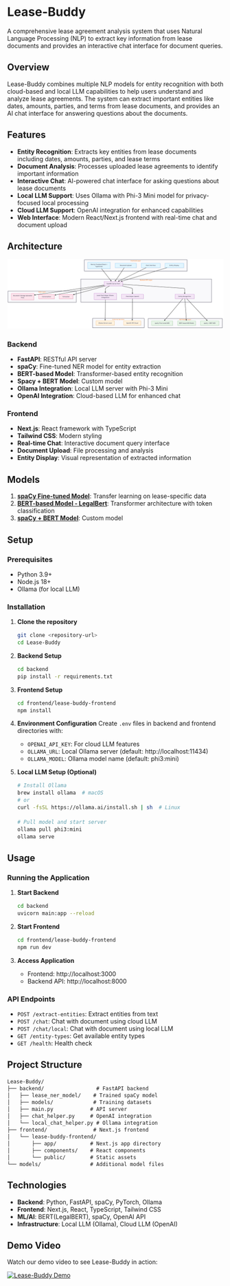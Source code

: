 # Lease-Buddy

A comprehensive lease agreement analysis system that uses Natural Language Processing (NLP) to extract key information from lease documents and provides an interactive chat interface for document queries.

## Overview

Lease-Buddy combines multiple NLP models for entity recognition with both cloud-based and local LLM capabilities to help users understand and analyze lease agreements. The system can extract important entities like dates, amounts, parties, and terms from lease documents, and provides an AI chat interface for answering questions about the documents.

## Features

- **Entity Recognition**: Extracts key entities from lease documents including dates, amounts, parties, and lease terms
- **Document Analysis**: Processes uploaded lease agreements to identify important information
- **Interactive Chat**: AI-powered chat interface for asking questions about lease documents
- **Local LLM Support**: Uses Ollama with Phi-3 Mini model for privacy-focused local processing
- **Cloud LLM Support**: OpenAI integration for enhanced capabilities
- **Web Interface**: Modern React/Next.js frontend with real-time chat and document upload

## Architecture

![Architecture](./docs/architecture_diagram.png)


### Backend
- **FastAPI**: RESTful API server
- **spaCy**: Fine-tuned NER model for entity extraction
- **BERT-based Model**: Transformer-based entity recognition
- **Spacy + BERT Model**: Custom model
- **Ollama Integration**: Local LLM server with Phi-3 Mini
- **OpenAI Integration**: Cloud-based LLM for enhanced chat

### Frontend
- **Next.js**: React framework with TypeScript
- **Tailwind CSS**: Modern styling
- **Real-time Chat**: Interactive document query interface
- **Document Upload**: File processing and analysis
- **Entity Display**: Visual representation of extracted information

## Models

1. **[spaCy Fine-tuned Model](./backend/spacy/fine_tuned_NER.ipynb)**: Transfer learning on lease-specific data
2. **[BERT-based Model - LegalBert](./backend/legalBert/fine_tuned_legalBert.ipynb)**: Transformer architecture with token classification
3. **[spaCy + BERT Model](./backend/spacy_legalBert/spacy_legalBert.ipynb)**: Custom model

## Setup

### Prerequisites
- Python 3.9+
- Node.js 18+
- Ollama (for local LLM)

### Installation

1. **Clone the repository**
   ```bash
   git clone <repository-url>
   cd Lease-Buddy
   ```

2. **Backend Setup**
   ```bash
   cd backend
   pip install -r requirements.txt
   ```

3. **Frontend Setup**
   ```bash
   cd frontend/lease-buddy-frontend
   npm install
   ```

4. **Environment Configuration**
   Create `.env` files in backend and frontend directories with:
   - `OPENAI_API_KEY`: For cloud LLM features
   - `OLLAMA_URL`: Local Ollama server (default: http://localhost:11434)
   - `OLLAMA_MODEL`: Ollama model name (default: phi3:mini)

5. **Local LLM Setup (Optional)**
   ```bash
   # Install Ollama
   brew install ollama  # macOS
   # or
   curl -fsSL https://ollama.ai/install.sh | sh  # Linux
   
   # Pull model and start server
   ollama pull phi3:mini
   ollama serve
   ```

## Usage

### Running the Application

1. **Start Backend**
   ```bash
   cd backend
   uvicorn main:app --reload
   ```

2. **Start Frontend**
   ```bash
   cd frontend/lease-buddy-frontend
   npm run dev
   ```

3. **Access Application**
   - Frontend: http://localhost:3000
   - Backend API: http://localhost:8000

### API Endpoints

- `POST /extract-entities`: Extract entities from text
- `POST /chat`: Chat with document using cloud LLM
- `POST /chat/local`: Chat with document using local LLM
- `GET /entity-types`: Get available entity types
- `GET /health`: Health check

## Project Structure

```
Lease-Buddy/
├── backend/                 # FastAPI backend
│   ├── lease_ner_model/    # Trained spaCy model
│   ├── models/             # Training datasets
│   ├── main.py            # API server
│   ├── chat_helper.py     # OpenAI integration
│   └── local_chat_helper.py # Ollama integration
├── frontend/               # Next.js frontend
│   └── lease-buddy-frontend/
│       ├── app/           # Next.js app directory
│       ├── components/    # React components
│       └── public/        # Static assets
└── models/                # Additional model files
```

## Technologies

- **Backend**: Python, FastAPI, spaCy, PyTorch, Ollama
- **Frontend**: Next.js, React, TypeScript, Tailwind CSS
- **ML/AI**: BERT(LegalBERT), spaCy, OpenAI API
- **Infrastructure**: Local LLM (Ollama), Cloud LLM (OpenAI)

## Demo Video

Watch our demo video to see Lease-Buddy in action:

[![Lease-Buddy Demo](https://img.youtube.com/vi/54ngfQ95vQw/maxresdefault.jpg)](https://youtu.be/54ngfQ95vQw?si=rJu5NuB1sTlCbYmJ)
